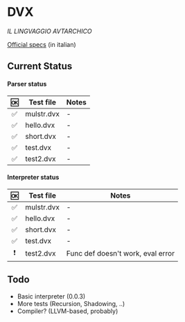 # DVX
*IL LINGVAGGIO AVTARCHICO*

[Official specs](https://docs.google.com/document/d/1bEthVgMkEh19b75PKIgeyw4iFHJ7ZS6lVh7fNSCW_SY/edit?usp=sharing) (in italian)

## Current Status

#### Parser status

| :ok:                     | Test file   | Notes                               |
|:------------------------:|-------------|-------------------------------------|
| :white_check_mark:       | mulstr.dvx  | -                                   |
| :white_check_mark:       | hello.dvx   | -                                   |
| :white_check_mark:       | short.dvx   | -                                   |
| :white_check_mark:       | test.dvx    | -                                   |
| :white_check_mark:       | test2.dvx   | -                                   |

#### Interpreter status

| :ok:                     | Test file   | Notes                               |
|:------------------------:|-------------|-------------------------------------|
| :white_check_mark:       | mulstr.dvx  | -                                   |
| :white_check_mark:       | hello.dvx   | -                                   |
| :white_check_mark:       | short.dvx   | -                                   |
| :white_check_mark:       | test.dvx    | -                                   |
| :heavy_exclamation_mark: | test2.dvx   | Func def doesn't work, eval error   |

## Todo

- Basic interpreter (0.0.3)
- More tests (Recursion, Shadowing, ..)
- Compiler? (LLVM-based, probably)
